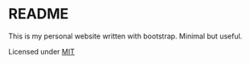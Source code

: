 # README

This is my personal website written with bootstrap. Minimal but useful.

Licensed under [MIT](./LICENSE)

